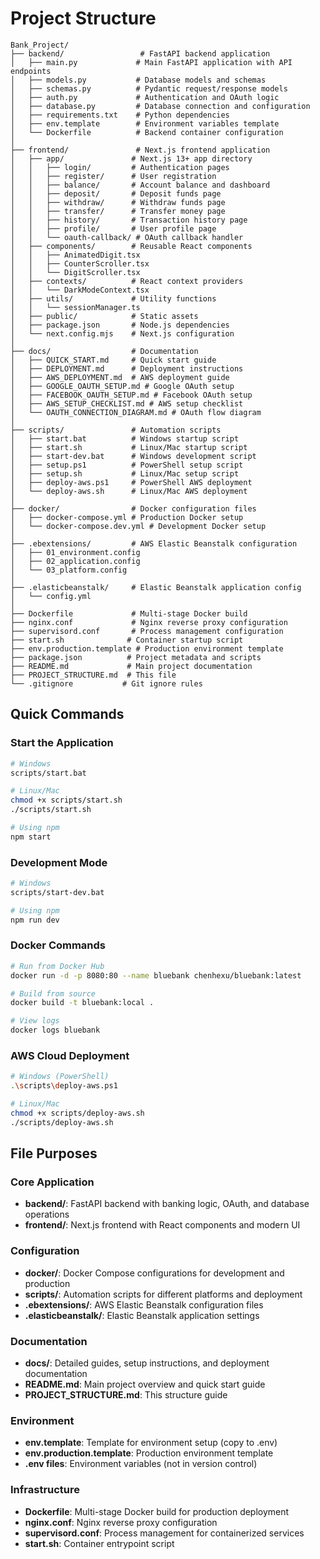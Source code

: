 # Project Structure

```
Bank_Project/
├── backend/                 # FastAPI backend application
│   ├── main.py             # Main FastAPI application with API endpoints
│   ├── models.py           # Database models and schemas
│   ├── schemas.py          # Pydantic request/response models
│   ├── auth.py             # Authentication and OAuth logic
│   ├── database.py         # Database connection and configuration
│   ├── requirements.txt    # Python dependencies
│   ├── env.template        # Environment variables template
│   └── Dockerfile          # Backend container configuration
│
├── frontend/               # Next.js frontend application
│   ├── app/               # Next.js 13+ app directory
│   │   ├── login/         # Authentication pages
│   │   ├── register/      # User registration
│   │   ├── balance/       # Account balance and dashboard
│   │   ├── deposit/       # Deposit funds page
│   │   ├── withdraw/      # Withdraw funds page
│   │   ├── transfer/      # Transfer money page
│   │   ├── history/       # Transaction history page
│   │   ├── profile/       # User profile page
│   │   └── oauth-callback/ # OAuth callback handler
│   ├── components/        # Reusable React components
│   │   ├── AnimatedDigit.tsx
│   │   ├── CounterScroller.tsx
│   │   └── DigitScroller.tsx
│   ├── contexts/          # React context providers
│   │   └── DarkModeContext.tsx
│   ├── utils/             # Utility functions
│   │   └── sessionManager.ts
│   ├── public/            # Static assets
│   ├── package.json       # Node.js dependencies
│   └── next.config.mjs    # Next.js configuration
│
├── docs/                  # Documentation
│   ├── QUICK_START.md     # Quick start guide
│   ├── DEPLOYMENT.md      # Deployment instructions
│   ├── AWS_DEPLOYMENT.md  # AWS deployment guide
│   ├── GOOGLE_OAUTH_SETUP.md # Google OAuth setup
│   ├── FACEBOOK_OAUTH_SETUP.md # Facebook OAuth setup
│   ├── AWS_SETUP_CHECKLIST.md # AWS setup checklist
│   └── OAUTH_CONNECTION_DIAGRAM.md # OAuth flow diagram
│
├── scripts/               # Automation scripts
│   ├── start.bat          # Windows startup script
│   ├── start.sh           # Linux/Mac startup script
│   ├── start-dev.bat      # Windows development script
│   ├── setup.ps1          # PowerShell setup script
│   ├── setup.sh           # Linux/Mac setup script
│   ├── deploy-aws.ps1     # PowerShell AWS deployment
│   └── deploy-aws.sh      # Linux/Mac AWS deployment
│
├── docker/                # Docker configuration files
│   ├── docker-compose.yml # Production Docker setup
│   └── docker-compose.dev.yml # Development Docker setup
│
├── .ebextensions/         # AWS Elastic Beanstalk configuration
│   ├── 01_environment.config
│   ├── 02_application.config
│   └── 03_platform.config
│
├── .elasticbeanstalk/     # Elastic Beanstalk application config
│   └── config.yml
│
├── Dockerfile             # Multi-stage Docker build
├── nginx.conf             # Nginx reverse proxy configuration
├── supervisord.conf       # Process management configuration
├── start.sh              # Container startup script
├── env.production.template # Production environment template
├── package.json          # Project metadata and scripts
├── README.md             # Main project documentation
├── PROJECT_STRUCTURE.md  # This file
└── .gitignore           # Git ignore rules
```

## Quick Commands

### Start the Application
```bash
# Windows
scripts/start.bat

# Linux/Mac
chmod +x scripts/start.sh
./scripts/start.sh

# Using npm
npm start
```

### Development Mode
```bash
# Windows
scripts/start-dev.bat

# Using npm
npm run dev
```

### Docker Commands
```bash
# Run from Docker Hub
docker run -d -p 8080:80 --name bluebank chenhexu/bluebank:latest

# Build from source
docker build -t bluebank:local .

# View logs
docker logs bluebank
```

### AWS Cloud Deployment
```bash
# Windows (PowerShell)
.\scripts\deploy-aws.ps1

# Linux/Mac
chmod +x scripts/deploy-aws.sh
./scripts/deploy-aws.sh
```

## File Purposes

### Core Application
- **backend/**: FastAPI backend with banking logic, OAuth, and database operations
- **frontend/**: Next.js frontend with React components and modern UI

### Configuration
- **docker/**: Docker Compose configurations for development and production
- **scripts/**: Automation scripts for different platforms and deployment
- **.ebextensions/**: AWS Elastic Beanstalk configuration files
- **.elasticbeanstalk/**: Elastic Beanstalk application settings

### Documentation
- **docs/**: Detailed guides, setup instructions, and deployment documentation
- **README.md**: Main project overview and quick start guide
- **PROJECT_STRUCTURE.md**: This structure guide

### Environment
- **env.template**: Template for environment setup (copy to .env)
- **env.production.template**: Production environment template
- **.env files**: Environment variables (not in version control)

### Infrastructure
- **Dockerfile**: Multi-stage Docker build for production deployment
- **nginx.conf**: Nginx reverse proxy configuration
- **supervisord.conf**: Process management for containerized services
- **start.sh**: Container entrypoint script